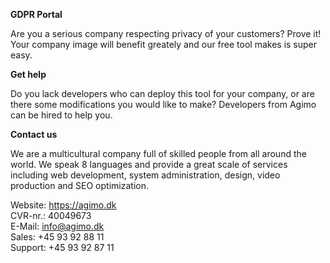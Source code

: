 <b>GDPR Portal</b>

Are you a serious company respecting privacy of your customers? Prove it! Your company image will benefit greately and our free tool makes is super easy.

<b>Get help</b>

Do you lack developers who can deploy this tool for your company, or are there some modifications you would like to make? Developers from Agimo can be hired to help you.

<b>Contact us</b>

We are a multicultural company full of skilled people from all around the world. We speak 8 languages and provide a great scale of services including web development, system administration, design, video production and SEO optimization.

Website: https://agimo.dk<br>
CVR-nr.: 40049673<br>
E-Mail: info@agimo.dk<br>
Sales: +45 93 92 88 11<br>
Support: +45 93 92 87 11
